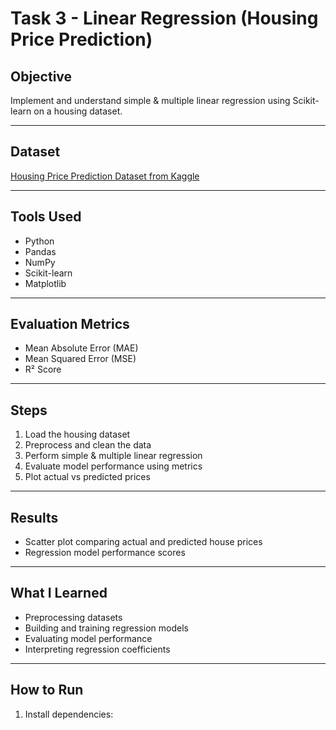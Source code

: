 # Task 3 - Linear Regression (Housing Price Prediction)

## Objective
Implement and understand simple & multiple linear regression using Scikit-learn on a housing dataset.

---

## Dataset
[Housing Price Prediction Dataset from Kaggle](https://www.kaggle.com/datasets/harishkumardatalab/housing-price-prediction)

---

## Tools Used
- Python
- Pandas
- NumPy
- Scikit-learn
- Matplotlib

---

## Evaluation Metrics
- Mean Absolute Error (MAE)
- Mean Squared Error (MSE)
- R² Score

---

## Steps
1. Load the housing dataset
2. Preprocess and clean the data
3. Perform simple & multiple linear regression
4. Evaluate model performance using metrics
5. Plot actual vs predicted prices

---

## Results
- Scatter plot comparing actual and predicted house prices
- Regression model performance scores

---

## What I Learned
- Preprocessing datasets
- Building and training regression models
- Evaluating model performance
- Interpreting regression coefficients

---

## How to Run
1. Install dependencies:
